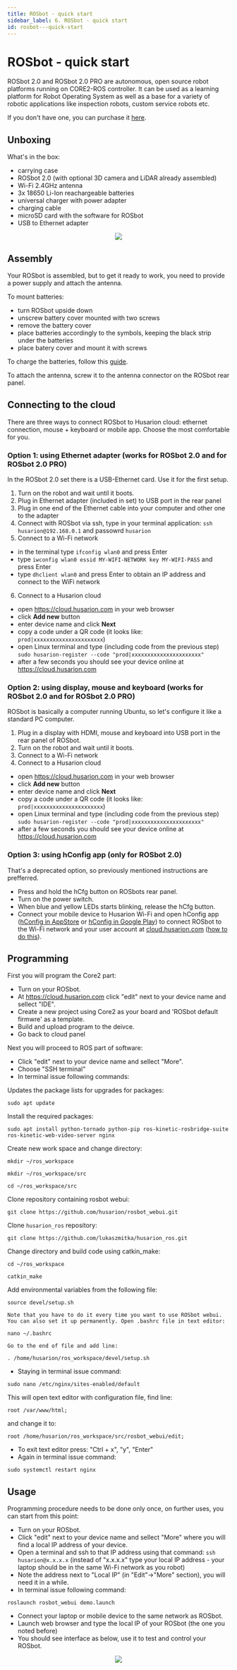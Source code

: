```yaml
---
title: ROSbot - quick start
sidebar_label: 6. ROSbot - quick start
id: rosbot---quick-start
---
```


# ROSbot - quick start #

ROSbot 2.0 and ROSbot 2.0 PRO are autonomous, open source robot platforms running on CORE2-ROS controller. It can be used as a learning platform for Robot Operating System as well as a base for a variety of robotic applications like inspection robots, custom service robots etc.

If you don't have one, you can purchase it <a href="https://store.husarion.com/">here</a>.

## Unboxing ##

What's in the box:

* carrying case
* ROSbot 2.0 (with optional 3D camera and LiDAR already assembled)
* Wi-Fi 2.4GHz antenna
* 3x 18650 Li-Ion reachargeable batteries
* universal charger with power adapter
* charging cable
* microSD card with the software for ROSbot
* USB to Ethernet adapter

<div><center><img src="https://raw.githubusercontent.com/husarion/static_docs/master/src/assets/img/howToStart/ROSbot_unboxing.jpg"/></center></div>

## Assembly ##

Your ROSbot is assembled, but to get it ready to work, you need to provide a power supply and attach the antenna. 

To mount batteries:

* turn ROSbot upside down
* unscrew battery cover mounted with two screws
* remove the battery cover
* place batteries accordingly to the symbols, keeping the black strip under the batteries
* place batery cover and mount it with screws

To charge the batteries, follow this <a href="https://files.husarion.com/docs2/Charging%20manual%20for%20ROSbot.pdf">guide</a>.

To attach the antenna, screw it to the antenna connector on the ROSbot rear panel.

## Connecting to the cloud ##

There are three ways to connect ROSbot to Husarion cloud: ethernet connection, mouse + keyboard or mobile app. Choose the most comfortable for you.

### Option 1: using Ethernet adapter (works for ROSbot 2.0 and for ROSbot 2.0 PRO) ###
In the ROSbot 2.0 set there is a USB-Ethernet card. Use it for the first setup.

1. Turn on the robot and wait until it boots.
2. Plug in Ethernet adapter (included in set) to USB port in the rear panel
3. Plug in one end of the Ethernet cable into your computer and other one to the adapter
4. Connect with ROSbot via ssh, type in your terminal application: `ssh husarion@192.168.0.1` and passowrd `husarion`
5. Connect to a Wi-Fi network
* in the terminal type `ifconfig wlan0` and press Enter
* type `iwconfig wlan0 essid MY-WIFI-NETWORK key MY-WIFI-PASS` and press Enter
* type `dhclient wlan0` and press Enter to obtain an IP address and connect to the WiFi network
6. Connect to a Husarion cloud
* open https://cloud.husarion.com in your web browser
* click **Add new** button
* enter device name and click **Next**
* copy a code under a QR code (it looks like: `prod|xxxxxxxxxxxxxxxxxxxxxx`)
* open Linux terminal and type (including code from the previous step) 
`sudo husarion-register --code "prod|xxxxxxxxxxxxxxxxxxxxxx"`
* after a few seconds you should see your device online at https://cloud.husarion.com

### Option 2: using display, mouse and keyboard (works for ROSbot 2.0 and for ROSbot 2.0 PRO) ###
ROSbot is basically a computer running Ubuntu, so let's configure it like a standard PC computer.

1. Plug in a display with HDMI, mouse and keyboard into USB port in the rear panel of ROSbot.
2. Turn on the robot and wait until it boots.
3. Connect to a Wi-Fi network
4. Connect to a Husarion cloud
* open https://cloud.husarion.com in your web browser
* click **Add new** button
* enter device name and click **Next**
* copy a code under a QR code (it looks like: `prod|xxxxxxxxxxxxxxxxxxxxxx`)
* open Linux terminal and type (including code from the previous step) `sudo husarion-register --code "prod|xxxxxxxxxxxxxxxxxxxxxx"`
* after a few seconds you should see your device online at https://cloud.husarion.com

### Option 3: using hConfig app (only for ROSbot 2.0) ###
That's a deprecated option, so previously mentioned instructions are prefferred.

* Press and hold the hCfg button on ROSbots rear panel.
* Turn on the power switch.
* When blue and yellow LEDs starts blinking, release the hCfg button.
* Connect your mobile device to Husarion Wi-Fi and open hConfig app (<a href="https://itunes.apple.com/us/app/hconfig/id1283536270?mt=8">hConfig in AppStore</a> or <a href="https://play.google.com/store/apps/details?id=com.husarion.configtool2">hConfig in Google Play</a>) to connect ROSbot to the Wi-Fi network and your user account at <a href="https://cloud.husarion.com">cloud.husarion.com</a> (<a href="https://husarion.com/core2/tutorials/howtostart/run-your-first-program/#run-your-first-program-connecting-to-the-cloud">how to do this</a>).


## Programming ##

First you will program the Core2 part:

* Turn on your ROSbot.
* At https://cloud.husarion.com  click "edit" next to your device name and sellect "IDE".
* Create a new project using Core2 as your board and 'ROSbot default firmwre' as a template.
* Build and upload program to the deivce.
* Go back to cloud panel

Next you will proceed to ROS part of software:

* Click "edit" next to your device name and sellect "More".
* Choose "SSH terminal"
* In terminal issue following commands:

Updates the package lists for upgrades for packages:

`sudo apt update`

Install the required packages:

`sudo apt install python-tornado python-pip ros-kinetic-rosbridge-suite ros-kinetic-web-video-server nginx`

Create new work space and change directory:

`mkdir ~/ros_workspace`

`mkdir ~/ros_workspace/src`

`cd ~/ros_workspace/src`

Clone repository containing rosbot webui:

`git clone https://github.com/husarion/rosbot_webui.git`

Clone `husarion_ros` repository:

`git clone https://github.com/lukaszmitka/husarion_ros.git`

Change directory and build code using catkin_make: 

`cd ~/ros_workspace`

`catkin_make`

Add environmental variables from the following file:

`source devel/setup.sh`


```
Note that you have to do it every time you want to use ROSbot webui. You can also set it up permanently. Open .bashrc file in text editor:

nano ~/.bashrc

Go to the end of file and add line:

. /home/husarion/ros_workspace/devel/setup.sh 
```

* Staying in terminal issue command: 

`sudo nano /etc/nginx/sites-enabled/default`

This will open text editor with configuration file, find line:  

`root /var/www/html;`

and change it to:  

`root /home/husarion/ros_workspace/src/rosbot_webui/edit;`


* To exit text editor press: "Ctrl + x", "y", "Enter"
* Again in terminal issue command:  

`sudo systemctl restart nginx`


## Usage

Programming procedure needs to be done only once, on further uses, you can start from this point:

* Turn on your ROSbot.
* Click "edit" next to your device name and sellect "More" where you will find a local IP address of your device.
* Open a terminal and ssh to that IP address using that command: `ssh husarion@x.x.x.x` (instead of "x.x.x.x" type your local IP address - your laptop should be in the same Wi-Fi network as you robot)
* Note the address next to "Local IP" (in "Edit"->"More" section), you will need it in a while.
* In terminal issue following command:

`roslaunch rosbot_webui demo.launch`

* Connect your laptop or mobile device to the same network as ROSbot.
* Launch web browser and type the local IP of your ROSbot (the one you noted before)
* You should see interface as below, use it to test and control your ROSbot.

<div><center><img src="https://raw.githubusercontent.com/husarion/static_docs/master/src/assets/img/howToStart/ROSbot_UI.png"
/></center></div>
